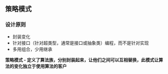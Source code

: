 ## 策略模式
### 设计原则 
- 封装变化
- 针对接口（针对超类型，通常是接口或抽象类）编程，而不是针对实现
- 多用组合，少用继承

**策略模式 - 定义了算法族，分别封装起来，让他们之间可以互相替换，此模式让算法的变化独立于使用算法的客户**
